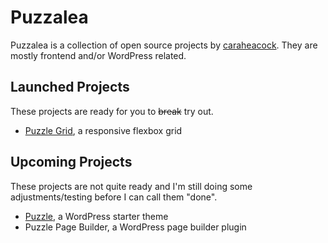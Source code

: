 # Puzzalea

Puzzalea is a collection of open source projects by [caraheacock](https://github.com/caraheacock/). They are mostly frontend and/or WordPress related.

## Launched Projects

These projects are ready for you to ~~break~~ try out.

- [Puzzle Grid](https://github.com/puzzalea/grid), a responsive flexbox grid

## Upcoming Projects

These projects are not quite ready and I'm still doing some adjustments/testing before I can call them "done".

- [Puzzle](https://github.com/puzzalea/puzzle), a WordPress starter theme
- Puzzle Page Builder, a WordPress page builder plugin

